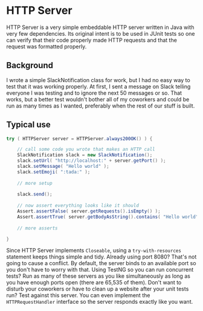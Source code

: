 # HTTP Server

HTTP Server is a very simple embeddable HTTP server written in Java with very few dependencies.  Its original
intent is to be used in JUnit tests so one can verify that their code properly made HTTP requests and that
the request was formatted properly.

## Background

I wrote a simple SlackNotification class for work, but I had no easy way to test that it was working properly.
At first, I sent a message on Slack telling everyone I was testing and to ignore the next 50 messages or so.
That works, but a better test wouldn't bother all of my coworkers and could be run as many times as I wanted,
preferably when the rest of our stuff is built.

## Typical use

```java
try ( HTTPServer server = HTTPServer.always200OK() ) {

	// call some code you wrote that makes an HTTP call
	SlackNotification slack = new SlackNotification();
	slack.setUrl( "http://localhost:" + server.getPort() );
	slack.setMessage( "Hello world" );
	slack.setEmoji( ":tada:" );
	
	// more setup
	
	slack.send();
	
	// now assert everything looks like it should
	Assert.assertFalse( server.getRequests().isEmpty() );
	Assert.assertTrue( server.getBodyAsString().contains( "Hello world" ) );
	
	// more asserts

}
```

Since HTTP Server implements `Closeable`, using a `try-with-resources` statement keeps things simple and tidy.
Already using port 8080?  That's not going to cause a conflict.  By default, the server binds to an available
port so you don't have to worry with that.  Using TestNG so you can run concurrent tests?  Run as many of these
servers as you like simultaneously as long as you have enough ports open (there are 65,535 of them).  Don't
want to disturb your coworkers or have to clean up a website after your unit tests run?  Test against this
server.  You can even implement the `HTTPRequestHandler` interface so the server responds exactly like you
want.

